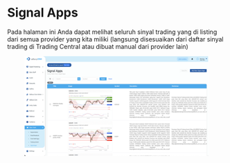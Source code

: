 # Signal Apps

Pada halaman ini Anda dapat melihat seluruh sinyal trading yang di listing dari semua provider yang kita miliki (langsung disesuaikan dari daftar sinyal trading di Trading Central atau dibuat manual dari provider lain)

<figure><img src="../../../.gitbook/assets/Screenshot 2024-01-29 at 14.36.27.png" alt=""><figcaption></figcaption></figure>
